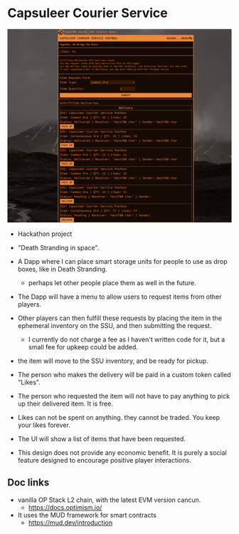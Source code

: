 # Capsuleer Courier Service

![Likes Interface](screenshots/likes-stuff.png)

- Hackathon project

- "Death Stranding in space".
- A Dapp where I can place smart storage units for people to use as drop boxes, like in Death Stranding.
  - perhaps let other people place them as well in the future.
- The Dapp will have a menu to allow users to request items from other players.
- Other players can then fulfill these requests by placing the item in the ephemeral inventory on the SSU, and then submitting the request.
  - I currently do not charge a fee as I haven't written code for it, but a small fee for upkeep could be added.
- the item will move to the SSU inventory, and be ready for pickup.
- The person who makes the delivery will be paid in a custom token called "Likes".
- The person who requested the item will not have to pay anything to pick up their delivered item. It is free.
- Likes can not be spent on anything. they cannot be traded. You keep your likes forever.
- The UI will show a list of items that have been requested.

- This design does not provide any economic benefit. It is purely a social feature designed to encourage positive player interactions.


## Doc links

- vanilla OP Stack L2 chain, with the latest EVM version cancun.
  - https://docs.optimism.io/
- It uses the MUD framework for smart contracts
  - https://mud.dev/introduction

